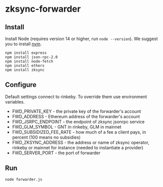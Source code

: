 # zksync-forwarder

## Install

Install Node (requires version 14 or higher, run `node --version`). We suggest you to install [nvm](https://github.com/nvm-sh/nvm).

```
npm install express
npm install json-rpc-2.0
npm install node-fetch
npm install ethers
npm install zksync
```

## Configure

Default settings connect to rinkeby. To override them use environment variables.

- FWD_PRIVATE_KEY - the private key of the forwarder's account
- FWD_ADDRESS - Ethereum address of the forwarder's account
- FWD_JSRPC_ENDPOINT - the endpoint of zksync jsonrpc service
- FWD_GLM_SYMBOL - GNT in rinkeby, GLM in mainnet
- FWD_SUBSIDIZED_FEE_RATE - how much of a fee a client pays, in percent (100 means no subsidies)
- FWD_ZKSYNC_ADDRESS - the address or name of zksync operator, rinkeby or mainnet for instance (needed to instantiate a provider)
- FWD_SERVER_PORT - the port of forwarder

## Run

```
node forwarder.js
```
